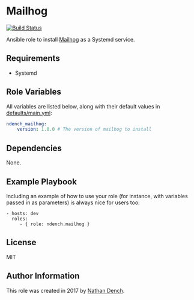 Mailhog
=========

[![Build Status](https://travis-ci.org/ndench/ansible-role-mailhog.svg?branch=master)](https://travis-ci.org/ndench/ansible-role-mailhog)

Ansible role to install [Mailhog](https://github.com/mailhog/MailHog) as a Systemd service.

Requirements
------------

* Systemd

Role Variables
--------------

All variables are listed below, along with their default values in [defaults/main.yml](defaults/main.yml):

```yaml
ndench_mailhog:
    version: 1.0.0 # The version of mailhog to install
```

Dependencies
------------

None.

Example Playbook
----------------

Including an example of how to use your role (for instance, with variables passed in as parameters) is always nice for users too:

    - hosts: dev
      roles:
         - { role: ndench.mailhog }

License
-------

MIT

Author Information
------------------

This role was created in 2017 by [Nathan Dench](https://www.linkedin.com/in/nathandench/).
